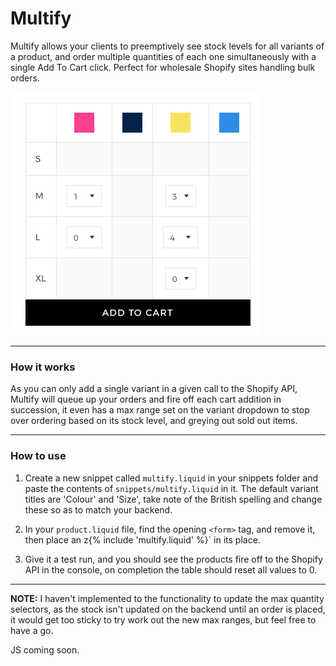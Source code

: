 # Multify

Multify allows your clients to preemptively see stock levels for all variants of a product, and order multiple quantities of each one simultaneously with a single Add To Cart click. Perfect for wholesale Shopify sites handling bulk orders.

![Multift Image](/assets/multify-table.png)

---

### How it works

As you can only add a single variant in a given call to the Shopify API, Multify will queue up your orders and fire off each cart addition in succession, it even has a max range set on the variant dropdown to stop over ordering based on its stock level, and greying out sold out items.

---

### How to use

1. Create a new snippet called `multify.liquid` in your snippets folder and paste the contents of `snippets/multify.liquid` in it. The default variant titles are 'Colour' and 'Size', take note of the British spelling and change these so as to match your backend.

2. In your `product.liquid` file, find the opening `<form>` tag, and remove it, then place an z{% include 'multify.liquid' %}` in its place.

3. Give it a test run, and you should see the products fire off to the Shopify API in the console, on completion the table should reset all values to 0. 

---

**NOTE:** I haven't implemented to the functionality to update the max quantity selectors, as the stock isn't updated on the backend until an order is placed, it would get too sticky to try work out the new max ranges, but feel free to have a go.


JS coming soon.
